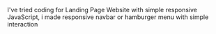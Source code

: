 I've tried coding for Landing Page Website with simple responsive JavaScript, i made responsive navbar or hamburger menu with simple interaction
